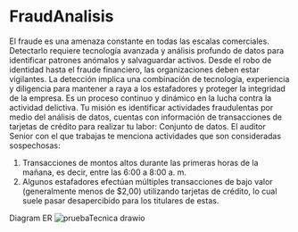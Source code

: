# FraudAnalisis
El fraude es una amenaza constante en todas las escalas comerciales. Detectarlo requiere tecnología avanzada y análisis profundo de datos para identificar patrones anómalos y salvaguardar activos. Desde el robo de identidad hasta el fraude financiero, las organizaciones deben estar vigilantes. La detección implica una combinación de tecnología, experiencia y diligencia para mantener a raya a los estafadores y proteger la integridad de la empresa. Es un proceso continuo y dinámico en la lucha contra la actividad delictiva.
Tu misión es identificar actividades fraudulentas por medio del análisis de datos, cuentas con información de transacciones de tarjetas de crédito para realizar tu labor:  Conjunto de datos. 
El auditor Senior con el que trabajas te menciona actividades que son consideradas sospechosas:

1.	Transacciones de montos altos durante las primeras horas de la mañana, es decir, entre las 6:00 a 8:00 a. m.
2.	Algunos estafadores efectúan múltiples transacciones de bajo valor (generalmente menos de $2,00) utilizando tarjetas de crédito, lo cual suele pasar desapercibido para los titulares de estas.

Diagram ER
![pruebaTecnica drawio](https://github.com/user-attachments/assets/c550075a-0a30-496c-8373-85d1d0630507)
